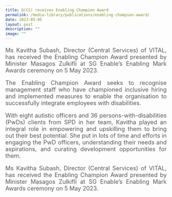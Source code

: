 ```yaml
---
title: D(CS) receives Enabling Champion Award
permalink: /media-library/publications/enabling-champion-award/
date: 2023-05-05
layout: post
description: ""
image: ""
---
```

<p style="font-size: 18px;color:#585858;text-align:justify;">
Ms Kavitha Subash, Director (Central Services) of VITAL, has received the Enabling Champion Award presented by Minister Masagos Zulkifli at SG Enable’s Enabling Mark Awards ceremony on 5 May 2023.
</p>


<p style="font-size: 18px;color:#585858;text-align:justify;">
The Enabling Champion Award seeks to recognise management staff who have championed inclusive hiring and implemented measures to enable the organisation to successfully integrate employees with disabilities.
</p>

<p style="font-size: 18px;color:#585858;text-align:justify;">With eight autistic officers and 36 persons-with-disabilities (PwDs) clients from SPD in her team, Kavitha played an integral role in empowering and upskilling them to bring out their best potential. She put in lots of time and efforts in engaging the PwD officers, understanding their needs and aspirations, and curating development opportunities for them.
</p>

<p style="font-size: 18px;color:#585858;text-align:justify;">
Ms Kavitha Subash, Director (Central Services) of VITAL, has received the Enabling Champion Award presented by Minister Masagos Zulkifli at SG Enable’s Enabling Mark Awards ceremony on 5 May 2023.
</p>

<p style="font-size: 18px;color:#585858;text-align:justify;"></p>
